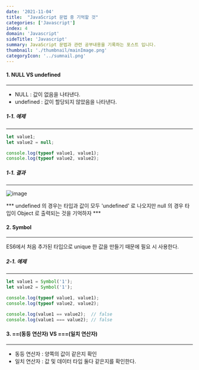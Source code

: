 ```yaml
---
date: '2021-11-04'
title:  "JavaScript 문법 중 기억할 것"
categories: ['Javascript']
index: 4
domain: 'Javascript'
sideTitle: 'Javascript'
summary: JavaScript 문법과 관련 공부내용을 기록하는 포스트 입니다.
thumbnail: './thumbnail/mainImage.png'
categoryIcon: '../sumnail.png'
---
```


#### 1. NULL VS undefined
***
* NULL : 값이 없음을 나타낸다.
* undefined : 값이 할당되지 않았음을 나타낸다.

##### 1-1. 예제
***
```js
let value1;
let value2 = null;

console.log(typeof value1, value1);
console.log(typeof value2, value2);
```
##### 1-1. 결과
***
![image](https://user-images.githubusercontent.com/56063287/140332620-9b3809f8-c95c-4343-b086-6a0471771258.png)

*** undefined 의 경우는 타입과 값이 모두 'undefined' 로 나오지만 null 의 경우 타입이 Object 로 출력되는 것을 기억하자 ***

#### 2. Symbol
***

ES6에서 처음 추가된 타입으로 unique 한 값을 만들기 때문에 필요 시 사용한다.

##### 2-1. 예제
***
```js
let value1 = Symbol('1');
let value2 = Symbol('1');

console.log(typeof value1, value1);
console.log(typeof value2, value2);

console.log(value1 == value2);  // false 
console.log(value1 === value2); // false
```

#### 3. ==(동등 연산자) VS ===(일치 연산자)
***

* 동등 연산자 : 양쪽의 값이 같은지 확인
* 일치 연산자 : 값 및 데이터 타입 둘다 같은지를 확인한다.









